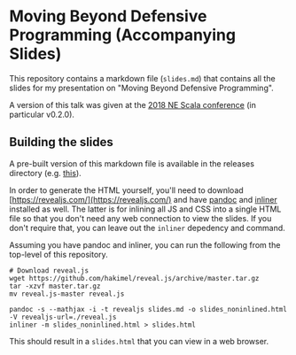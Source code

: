 # Moving Beyond Defensive Programming (Accompanying Slides)

This repository contains a markdown file (`slides.md`) that contains all the
slides for my presentation on "Moving Beyond Defensive Programming".

A version of this talk was given at the [2018 NE Scala
conference](http://www.nescala.org/) (in particular v0.2.0).

## Building the slides

A pre-built version of this markdown file is available in the releases
directory (e.g.
[this](https://github.com/changlinli/types_presentation_slides/releases/download/v0.2.0/slides.html)).

In order to generate the HTML yourself, you'll need to download
[https://revealjs.com/](https://revealjs.com/) and have
[pandoc](https://pandoc.org/) and
[inliner](https://www.npmjs.com/package/inliner) installed as well. The latter
is for inlining all JS and CSS into a single HTML file so that you don't need
any web connection to view the slides. If you don't require that, you can leave
out the `inliner` depedency and command.

Assuming you have pandoc and inliner, you can run the following from the
top-level of this repository.

    # Download reveal.js
    wget https://github.com/hakimel/reveal.js/archive/master.tar.gz
    tar -xzvf master.tar.gz
    mv reveal.js-master reveal.js

    pandoc -s --mathjax -i -t revealjs slides.md -o slides_noninlined.html -V revealjs-url=./reveal.js
    inliner -m slides_noninlined.html > slides.html

This should result in a `slides.html` that you can view in a web browser.
